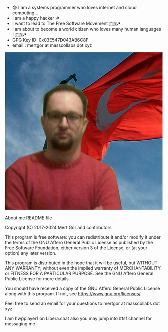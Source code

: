 * 😎 I am a systems programmer who loves internet and cloud computing...
* I am a happy hacker ☭
* I want to lead to The Free Software Movement 🇹🇷☭
* I am about to become a world citizen who loves many human languages ! 🇹🇷☭
* GPG Key ID: 0x03E547D043AB6C8F
* email : mertgor at masscollabs dot xyz

![Mert Gör](trmertgor.png)

About me README file

Copyright (C) 2017-2024 Mert Gör and contributors

This program is free software: you can redistribute it and/or modify
it under the terms of the GNU Affero General Public License as published
by the Free Software Foundation, either version 3 of the License, or
(at your option) any later version.

This program is distributed in the hope that it will be useful,
but WITHOUT ANY WARRANTY; without even the implied warranty of
MERCHANTABILITY or FITNESS FOR A PARTICULAR PURPOSE.  See the
GNU Affero General Public License for more details.

You should have received a copy of the GNU Affero General Public License
along with this program.  If not, see <https://www.gnu.org/licenses/>.

Feel free to send an email for your questions to mertgor at masscollabs dot xyz

I am hwpplayer1 on Libera.chat also you may jump into #fsf channel for messaging me

 







 






 

